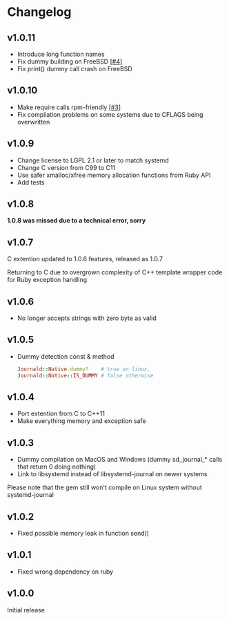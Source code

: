 # Changelog

## v1.0.11

* Introduce long function names
* Fix dummy building on FreeBSD [[#4]](https://github.com/sandfoxme/journald-native/issues/4)
* Fix print() dummy call crash on FreeBSD

## v1.0.10

* Make require calls rpm-friendly [[#3]](https://github.com/sandfoxme/journald-native/pull/3)
* Fix compilation problems on some systems due to CFLAGS being overwritten

## v1.0.9

* Change license to LGPL 2.1 or later to match systemd
* Change C version from C99 to C11
* Use safer xmalloc/xfree memory allocation functions from Ruby API
* Add tests

## v1.0.8

**1.0.8 was missed due to a technical error, sorry**

## v1.0.7

C extention updated to 1.0.6 features, released as 1.0.7

Returning to C due to overgrown complexity of C++ template wrapper code for Ruby exception handling

## v1.0.6

*  No longer accepts strings with zero byte as valid

## v1.0.5

* Dummy detection const & method
  ```ruby
  Journald::Native.dummy?    # true on linux,
  Journald::Native::IS_DUMMY # false otherwise
  ```

## v1.0.4

* Port extention from C to C++11
* Make everything memory and exception safe

## v1.0.3

* Dummy compilation on MacOS and Windows (dummy sd_journal_* calls that return 0 doing nothing)
* Link to libsystemd instead of libsystemd-journal on newer systems

Please note that the gem still won't compile on Linux system without systemd-journal

## v1.0.2

* Fixed possible memory leak in function send()

## v1.0.1

* Fixed wrong dependency on ruby

## v1.0.0

Initial release
